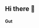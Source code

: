 ## Hi there 👋
#### Gut
<!--ial_ ✨ repository because its `README.md` (this file) appears on your GitHub profile.

**erguthub/erguthub** is a ✨ _spec
Here are some ideas to get you started:

-  I’m currently working on ...
- 🌱 I’m currently learning ...
- 👯 I’m looking to collaborate on ...
- 🤔 I’m looking for help with ...
- 💬 Ask me about ...
- 📫 How to reach me: ...
- 😄 Pronouns: ...
- ⚡ Fun fact: ...
-->
